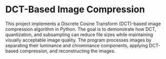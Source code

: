 # DCT-Based Image Compression
This project implements a Discrete Cosine Transform (DCT)-based image compression algorithm in Python. The goal is to demonstrate how DCT, quantization, and subsampling can reduce file sizes while maintaining visually acceptable image quality. The program processes images by separating their luminance and chrominance components, applying DCT-based compression, and reconstructing the images.

